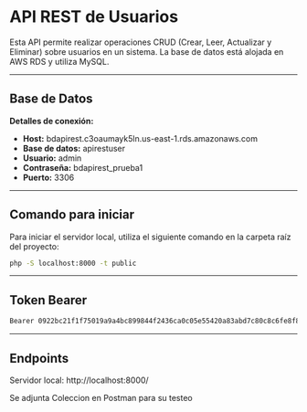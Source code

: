 # API REST de Usuarios

Esta API permite realizar operaciones CRUD (Crear, Leer, Actualizar y Eliminar) sobre usuarios en un sistema. La base de datos está alojada en AWS RDS y utiliza MySQL.

---

## Base de Datos

**Detalles de conexión:**

- **Host:** bdapirest.c3oaumayk5ln.us-east-1.rds.amazonaws.com
- **Base de datos:** apirestuser
- **Usuario:** admin
- **Contraseña:** bdapirest_prueba1
- **Puerto:** 3306

---

## Comando para iniciar

Para iniciar el servidor local, utiliza el siguiente comando en la carpeta raíz del proyecto:

```bash
php -S localhost:8000 -t public
```
---

## Token Bearer
```bash
Bearer 0922bc21f1f75019a9a4bc899844f2436ca0c05e55420a83abd7c80c8c6fe8f8
```
---

## Endpoints

Servidor local: http://localhost:8000/

Se adjunta Coleccion en Postman para su testeo
